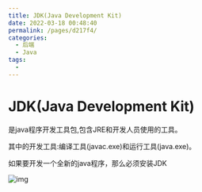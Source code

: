 ```yaml
---
title: JDK(Java Development Kit)
date: 2022-03-18 00:48:40
permalink: /pages/d217f4/
categories:
  - 后端
  - Java
tags:
  - 
---
```

# JDK(Java Development Kit)

是java程序开发工具包,包含JRE和开发人员使用的工具。

其中的开发工具:编译工具(javac.exe)和运行工具(java.exe)。

如果要开发一个全新的java程序，那么必须安装JDK

![img](https://gitee.com/Iekrwh/md-images/raw/master/images/0cc3f4a15d3184391a98a7b1c58f6e5f_r-16326313544791.jpg)





